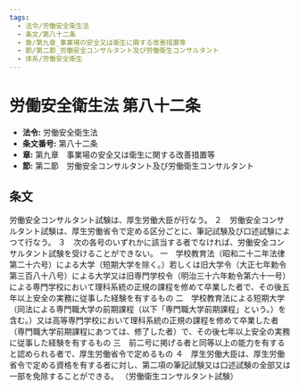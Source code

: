 ```yaml
---
tags:
  - 法令/労働安全衛生法
  - 条文/第八十二条
  - 章/第九章_事業場の安全又は衛生に関する改善措置等
  - 節/第二節_労働安全コンサルタント及び労働衛生コンサルタント
  - 体系/労働安全衛生
---
```

# 労働安全衛生法 第八十二条

- **法令:** 労働安全衛生法
- **条文番号:** 第八十二条
- **章:** 第九章　事業場の安全又は衛生に関する改善措置等
- **節:** 第二節　労働安全コンサルタント及び労働衛生コンサルタント

## 条文
労働安全コンサルタント試験は、厚生労働大臣が行なう。
２　労働安全コンサルタント試験は、厚生労働省令で定める区分ごとに、筆記試験及び口述試験によつて行なう。
３　次の各号のいずれかに該当する者でなければ、労働安全コンサルタント試験を受けることができない。
一　学校教育法（昭和二十二年法律第二十六号）による大学（短期大学を除く。）若しくは旧大学令（大正七年勅令第三百八十八号）による大学又は旧専門学校令（明治三十六年勅令第六十一号）による専門学校において理科系統の正規の課程を修めて卒業した者で、その後五年以上安全の実務に従事した経験を有するもの
二　学校教育法による短期大学（同法による専門職大学の前期課程（以下「専門職大学前期課程」という。）を含む。）又は高等専門学校において理科系統の正規の課程を修めて卒業した者（専門職大学前期課程にあつては、修了した者）で、その後七年以上安全の実務に従事した経験を有するもの
三　前二号に掲げる者と同等以上の能力を有すると認められる者で、厚生労働省令で定めるもの
４　厚生労働大臣は、厚生労働省令で定める資格を有する者に対し、第二項の筆記試験又は口述試験の全部又は一部を免除することができる。
（労働衛生コンサルタント試験）


